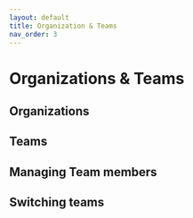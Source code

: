 ```yaml
---
layout: default
title: Organization & Teams
nav_order: 3
---
```

# Organizations & Teams

## Organizations

## Teams

## Managing Team members

## Switching teams
